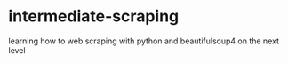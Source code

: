 # intermediate-scraping
learning how to web scraping with python and beautifulsoup4 on the next level
